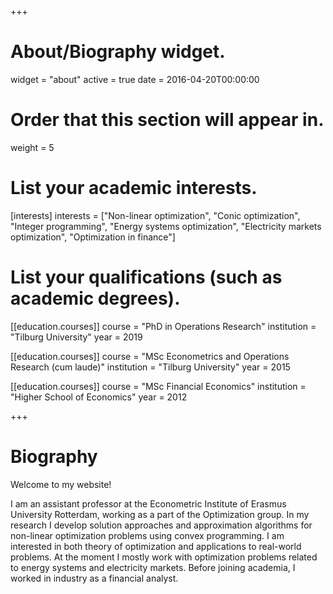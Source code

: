 +++
# About/Biography widget.
widget = "about"
active = true
date = 2016-04-20T00:00:00

# Order that this section will appear in.
weight = 5

# List your academic interests.
[interests]
interests = ["Non-linear optimization", "Conic optimization", "Integer programming", "Energy systems optimization", "Electricity markets optimization", "Optimization in finance"] 

# List your qualifications (such as academic degrees).

[[education.courses]]
  course = "PhD in Operations Research"
  institution = "Tilburg University"
  year = 2019
  
[[education.courses]]
  course = "MSc Econometrics and Operations Research (cum laude)"
  institution = "Tilburg University"
  year = 2015

[[education.courses]]
  course = "MSc Financial Economics"
  institution = "Higher School of Economics"
  year = 2012
 
+++

# Biography
Welcome to my website!

I am an assistant professor at the Econometric Institute of Erasmus University Rotterdam, working as a part of the Optimization group. In my research I develop solution approaches and approximation algorithms for non-linear optimization problems using convex programming. I am interested in both theory of optimization and applications to real-world problems. At the moment I mostly work with optimization problems related to energy systems and electricity markets. Before joining academia, I worked in industry as a financial analyst.
